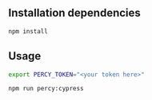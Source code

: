 
## Installation dependencies

```bash
npm install
```

## Usage

```bash
export PERCY_TOKEN="<your token here>"

npm run percy:cypress
```